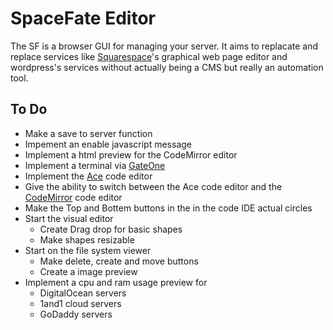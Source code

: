 # SpaceFate Editor
The SF is a browser GUI for managing your server. It aims to replacate and replace services like [Squarespace](https://www.squarespace.com/)'s graphical web page editor and wordpress's services without actually being a CMS but really an automation tool.



<!--
## Demo
Although the IDE is basicly the only thing created so far, you can try it out here: [74.208.160.79](http://74.208.160.79/). But I will warn you, it doesn't look nice.
-
The demo isn't ready yet
-->

## To Do
 - Make a save to server function
 - Impement an enable javascript message
 - Implement a html preview for the CodeMirror editor
 - Implement a terminal via [GateOne](https://github.com/liftoff/GateOne)
 - Implement the [Ace](https://ace.c9.io/) code editor
 - Give the ability to switch between the Ace code editor and the [CodeMirror](https://codemirror.net/) code editor
 - Make the Top and Bottem buttons in the in the code IDE actual circles
 - Start the visual editor
   - Create Drag drop for basic shapes
   - Make shapes resizable
 - Start on the file system viewer
   - Make delete, create and move buttons
   - Create a image preview
 - Implement a cpu and ram usage preview for
   - DigitalOcean servers
   - 1and1 cloud servers
   - GoDaddy servers
